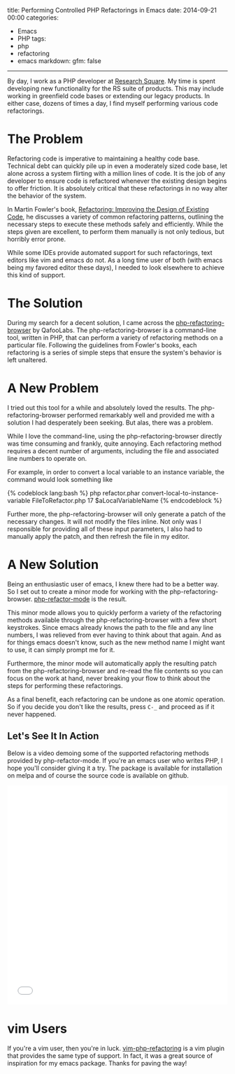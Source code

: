 title:  Performing Controlled PHP Refactorings in Emacs
date: 2014-09-21 00:00
categories:
  - Emacs
  - PHP
tags:
  - php
  - refactoring
  - emacs
markdown:
    gfm: false
---
By day, I work as a PHP developer at
[Research Square](http://researchsquare.com).  My time is spent developing new
functionality for the RS suite of products.  This may include working in
greenfield code bases or extending our legacy products.  In either case, dozens
of times a day, I find myself performing various code refactorings.<!-- more -->

# The Problem

Refactoring code is imperative to maintaining a healthy code base.  Technical
debt can quickly pile up in even a moderately sized code base, let alone across
a system flirting with a million lines of code.  It is the job of any developer
to ensure code is refactored whenever the existing design begins to offer
friction.  It is absolutely critical that these refactorings in no way alter
the behavior of the system.

In Martin Fowler's book,
[Refactoring: Improving the Design of Existing Code](http://martinfowler.com/books/refactoring.html),
he discusses a variety of common refactoring patterns, outlining the necessary
steps to execute these methods safely and efficiently.  While the steps given
are excellent, to perform them manually is not only tedious, but horribly error
prone.

While some IDEs provide automated support for such refactorings, text editors
like vim and emacs do not.  As a long time user of both (with emacs being my
favored editor these days), I needed to look elsewhere to achieve this kind of
support.

# The Solution

During my search for a decent solution, I came across the
[php-refactoring-browser](https://github.com/QafooLabs/php-refactoring-browser)
by QafooLabs.  The php-refactoring-browser is a command-line tool, written in
PHP, that can perform a variety of refactoring methods on a particular file.
Following the guidelines from Fowler's books, each refactoring is a series of
simple steps that ensure the system's behavior is left unaltered.

# A New Problem

I tried out this tool for a while and absolutely loved the results.  The
php-refactoring-browser performed remarkably well and provided me with a
solution I had desperately been seeking.  But alas, there was a problem.

While I love the command-line, using the php-refactoring-browser
directly was time consuming and frankly, quite annoying.  Each refactoring
method requires a decent number of arguments, including the file and associated
line numbers to operate on.

For example, in order to convert a local variable to an instance variable, the
command would look something like

{% codeblock lang:bash %}
    php refactor.phar convert-local-to-instance-variable FileToRefactor.php 17 $aLocalVariableName
{% endcodeblock %}    

Further more, the php-refactoring-browser will only generate a patch of the
necessary changes.  It will not modify the files inline.  Not only was I
responsible for providing all of these input parameters, I also had to manually
apply the patch, and then refresh the file in my editor.

# A New Solution

Being an enthusiastic user of emacs, I knew there had to be a better way.  So I
set out to create a minor mode for working with the php-refactoring-browser.
[php-refactor-mode](https://github.com/keelerm84/php-refactor-mode.el) is the
result.

This minor mode allows you to quickly perform a variety of the refactoring
methods available through the php-refactoring-browser with a few short
keystrokes.  Since emacs already knows the path to the file and any line
numbers, I was relieved from ever having to think about that again.  And as for
things emacs doesn't know, such as the new method name I might want to use, it
can simply prompt me for it.

Furthermore, the minor mode will automatically apply the resulting patch from
the php-refactoring-browser and re-read the file contents so you can focus on
the work at hand, never breaking your flow to think about the steps for
performing these refactorings.

As a final benefit, each refactoring can be undone as one atomic operation.  So
if you decide you don't like the results, press `C-_` and proceed as if it never
happened.

## Let's See It In Action

Below is a video demoing some of the supported refactoring methods provided by
php-refactor-mode.  If you're an emacs user who writes PHP, I hope you'll
consider giving it a try.  The package is available for installation on melpa
and of course the source code is available on github.

<iframe width="100%" height="500" src="//www.youtube.com/embed/J9lbdtdsPi4"
frameborder="0" allowfullscreen></iframe>

# vim Users

If you're a vim user, then you're in luck.
[vim-php-refactoring](https://github.com/vim-php/vim-php-refactoring) is a vim
plugin that provides the same type of support.  In fact, it was a great source
of inspiration for my emacs package.  Thanks for paving the way!

